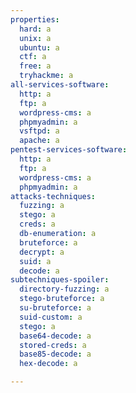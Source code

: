 ```yaml
---
properties:
  hard: a
  unix: a
  ubuntu: a
  ctf: a
  free: a
  tryhackme: a
all-services-software:
  http: a
  ftp: a
  wordpress-cms: a
  phpmyadmin: a
  vsftpd: a
  apache: a
pentest-services-software:
  http: a
  ftp: a
  wordpress-cms: a
  phpmyadmin: a
attacks-techniques:
  fuzzing: a
  stego: a
  creds: a
  db-enumeration: a
  bruteforce: a
  decrypt: a
  suid: a
  decode: a
subtechniques-spoiler:
  directory-fuzzing: a
  stego-bruteforce: a
  su-bruteforce: a
  suid-custom: a
  stego: a
  base64-decode: a
  stored-creds: a
  base85-decode: a
  hex-decode: a

---
```

